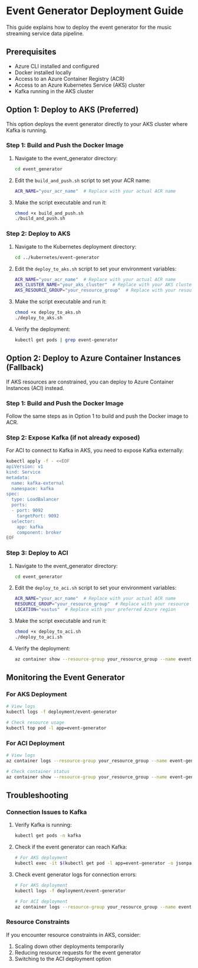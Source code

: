 # Event Generator Deployment Guide

This guide explains how to deploy the event generator for the music streaming service data pipeline.

## Prerequisites

- Azure CLI installed and configured
- Docker installed locally
- Access to an Azure Container Registry (ACR)
- Access to an Azure Kubernetes Service (AKS) cluster
- Kafka running in the AKS cluster

## Option 1: Deploy to AKS (Preferred)

This option deploys the event generator directly to your AKS cluster where Kafka is running.

### Step 1: Build and Push the Docker Image

1. Navigate to the event_generator directory:
   ```bash
   cd event_generator
   ```

2. Edit the `build_and_push.sh` script to set your ACR name:
   ```bash
   ACR_NAME="your_acr_name"  # Replace with your actual ACR name
   ```

3. Make the script executable and run it:
   ```bash
   chmod +x build_and_push.sh
   ./build_and_push.sh
   ```

### Step 2: Deploy to AKS

1. Navigate to the Kubernetes deployment directory:
   ```bash
   cd ../kubernetes/event-generator
   ```

2. Edit the `deploy_to_aks.sh` script to set your environment variables:
   ```bash
   ACR_NAME="your_acr_name"  # Replace with your actual ACR name
   AKS_CLUSTER_NAME="your_aks_cluster"  # Replace with your AKS cluster name
   AKS_RESOURCE_GROUP="your_resource_group"  # Replace with your resource group
   ```

3. Make the script executable and run it:
   ```bash
   chmod +x deploy_to_aks.sh
   ./deploy_to_aks.sh
   ```

4. Verify the deployment:
   ```bash
   kubectl get pods | grep event-generator
   ```

## Option 2: Deploy to Azure Container Instances (Fallback)

If AKS resources are constrained, you can deploy to Azure Container Instances (ACI) instead.

### Step 1: Build and Push the Docker Image

Follow the same steps as in Option 1 to build and push the Docker image to ACR.

### Step 2: Expose Kafka (if not already exposed)

For ACI to connect to Kafka in AKS, you need to expose Kafka externally:

```bash
kubectl apply -f - <<EOF
apiVersion: v1
kind: Service
metadata:
  name: kafka-external
  namespace: kafka
spec:
  type: LoadBalancer
  ports:
  - port: 9092
    targetPort: 9092
  selector:
    app: kafka
    component: broker
EOF
```

### Step 3: Deploy to ACI

1. Navigate to the event_generator directory:
   ```bash
   cd event_generator
   ```

2. Edit the `deploy_to_aci.sh` script to set your environment variables:
   ```bash
   ACR_NAME="your_acr_name"  # Replace with your actual ACR name
   RESOURCE_GROUP="your_resource_group"  # Replace with your resource group
   LOCATION="eastus"  # Replace with your preferred Azure region
   ```

3. Make the script executable and run it:
   ```bash
   chmod +x deploy_to_aci.sh
   ./deploy_to_aci.sh
   ```

4. Verify the deployment:
   ```bash
   az container show --resource-group your_resource_group --name event-generator --query instanceView.state
   ```

## Monitoring the Event Generator

### For AKS Deployment

```bash
# View logs
kubectl logs -f deployment/event-generator

# Check resource usage
kubectl top pod -l app=event-generator
```

### For ACI Deployment

```bash
# View logs
az container logs --resource-group your_resource_group --name event-generator

# Check container status
az container show --resource-group your_resource_group --name event-generator --query instanceView.state
```

## Troubleshooting

### Connection Issues to Kafka

1. Verify Kafka is running:
   ```bash
   kubectl get pods -n kafka
   ```

2. Check if the event generator can reach Kafka:
   ```bash
   # For AKS deployment
   kubectl exec -it $(kubectl get pod -l app=event-generator -o jsonpath='{.items[0].metadata.name}') -- ping kafka-broker-0.kafka-headless.kafka.svc.cluster.local
   ```

3. Check event generator logs for connection errors:
   ```bash
   # For AKS deployment
   kubectl logs -f deployment/event-generator
   
   # For ACI deployment
   az container logs --resource-group your_resource_group --name event-generator
   ```

### Resource Constraints

If you encounter resource constraints in AKS, consider:

1. Scaling down other deployments temporarily
2. Reducing resource requests for the event generator
3. Switching to the ACI deployment option 